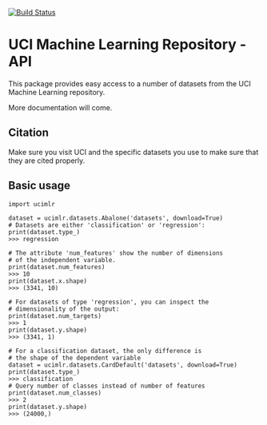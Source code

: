 [![Build Status](https://travis-ci.com/isacarnekvist/ucimlr.svg?branch=master)](https://travis-ci.com/isacarnekvist/ucimlr)
# UCI Machine Learning Repository - API 
This package provides easy access to a number of datasets from
the UCI Machine Learning repository.

More documentation will come.

## Citation
Make sure you visit UCI and the specific datasets you use to
make sure that they are cited properly.

## Basic usage
```
import ucimlr

dataset = ucimlr.datasets.Abalone('datasets', download=True)
# Datasets are either 'classification' or 'regression':
print(dataset.type_)
>>> regression

# The attribute 'num_features' show the number of dimensions
# of the independent variable.
print(dataset.num_features)
>>> 10
print(dataset.x.shape)
>>> (3341, 10)

# For datasets of type 'regression', you can inspect the
# dimensionality of the output:
print(dataset.num_targets)
>>> 1
print(dataset.y.shape)
>>> (3341, 1)

# For a classification dataset, the only difference is
# the shape of the dependent variable
dataset = ucimlr.datasets.CardDefault('datasets', download=True)
print(dataset.type_)
>>> classification
# Query number of classes instead of number of features
print(dataset.num_classes)
>>> 2
print(dataset.y.shape)
>>> (24000,)
```
